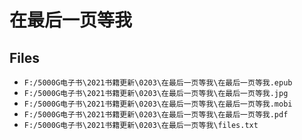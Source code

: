 # 在最后一页等我

## Files

- `F:/5000G电子书\2021书籍更新\0203\在最后一页等我\在最后一页等我.epub`
- `F:/5000G电子书\2021书籍更新\0203\在最后一页等我\在最后一页等我.jpg`
- `F:/5000G电子书\2021书籍更新\0203\在最后一页等我\在最后一页等我.mobi`
- `F:/5000G电子书\2021书籍更新\0203\在最后一页等我\在最后一页等我.pdf`
- `F:/5000G电子书\2021书籍更新\0203\在最后一页等我\files.txt`
